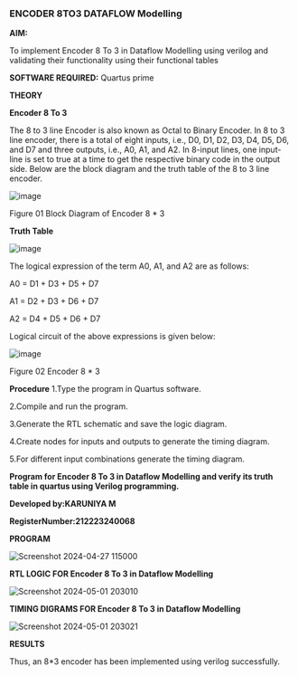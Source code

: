 ### ENCODER 8TO3 DATAFLOW Modelling

**AIM:**

To implement  Encoder 8 To 3 in Dataflow Modelling using verilog and validating their functionality using their functional tables

**SOFTWARE REQUIRED:** Quartus prime

**THEORY**

**Encoder 8 To 3**

The 8 to 3 line Encoder is also known as Octal to Binary Encoder. In 8 to 3 line encoder, there is a total of eight inputs, i.e., D0, D1, D2, D3, D4, D5, D6, and D7 and three outputs, i.e., A0, A1, and A2. In 8-input lines, one input-line is set to true at a time to get the respective binary code in the output side. Below are the block diagram and the truth table of the 8 to 3 line encoder.

![image](https://github.com/naavaneetha/ENCODER8TO3DATAFLOW/assets/154305477/0bc242c1-eb9e-4c47-afe5-30428470efc3)

Figure 01  Block Diagram of Encoder 8 * 3

**Truth Table**

![image](https://github.com/naavaneetha/ENCODER8TO3DATAFLOW/assets/154305477/35496b14-ae6e-4cd1-9abd-d6736b576575)

The logical expression of the term A0, A1, and A2 are as follows:

A0 = D1 + D3 + D5 + D7

A1 = D2 + D3 + D6 + D7

A2 = D4 + D5 + D6 + D7

Logical circuit of the above expressions is given below:

![image](https://github.com/naavaneetha/ENCODER8TO3DATAFLOW/assets/154305477/95acaee6-c873-4c75-89eb-ef09fb158053)

Figure 02  Encoder 8 * 3

**Procedure**
1.Type the program in Quartus software.

2.Compile and run the program.

3.Generate the RTL schematic and save the logic diagram.

4.Create nodes for inputs and outputs to generate the timing diagram.

5.For different input combinations generate the timing diagram.

**Program for Encoder 8 To 3 in Dataflow Modelling and verify its truth table in quartus using Verilog programming.** 

**Developed by:KARUNIYA M**

**RegisterNumber:212223240068**

**PROGRAM**

![Screenshot 2024-04-27 115000](https://github.com/karuniya2005/ENCODER8TO3DATAFLOW/assets/161425769/6b4ab7a6-cffa-46c0-9de1-2e0f350ab874)



**RTL LOGIC FOR Encoder 8 To 3 in Dataflow Modelling**

![Screenshot 2024-05-01 203010](https://github.com/karuniya2005/ENCODER8TO3DATAFLOW/assets/161425769/f3f7fdcf-0d03-4d6e-8743-a0edc59848c2)


**TIMING DIGRAMS FOR Encoder 8 To 3 in Dataflow Modelling**

![Screenshot 2024-05-01 203021](https://github.com/karuniya2005/ENCODER8TO3DATAFLOW/assets/161425769/75c5df0e-6de4-4aa9-a078-817b6b73ed89)


**RESULTS**

Thus, an 8*3 encoder has been implemented using verilog successfully.




